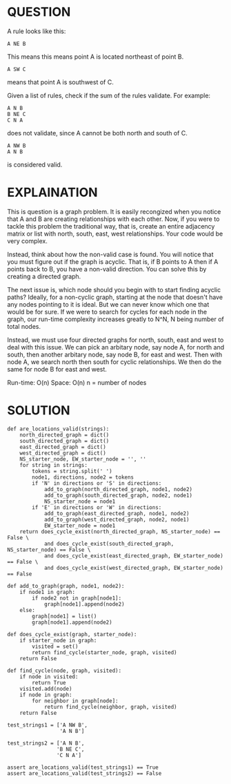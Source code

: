 # QUESTION
A rule looks like this:
```
A NE B
```
This means this means point A is located northeast of point B.
```
A SW C
```
means that point A is southwest of C.

Given a list of rules, check if the sum of the rules validate. For example:
```
A N B
B NE C
C N A
```
does not validate, since A cannot be both north and south of C.

```
A NW B
A N B
```
is considered valid.

# EXPLAINATION
This is question is a graph problem. It is easily recongized when you notice that A and B are creating relationships with each other. Now, if you were to tackle this problem the traditional way, that is, create an entire adjacency matrix or list with north, south, east, west relationships. Your code would be very complex.

Instead, think about how the non-valid case is found. You will notice that you must figure out if the graph is acyclic. That is, if B points to A then if A points back to B, you have a non-valid direction. You can solve this by creating a directed graph.

The next issue is, which node should you begin with to start finding acyclic paths? Ideally, for a non-cyclic graph, starting at the node that doesn't have any nodes pointing to it is ideal. But we can never know which one that would be for sure. If we were to search for cycles for each node in the graph, our run-time complexity increases greatly to N^N, N being number of total nodes.

Instead, we must use four directed graphs for north, south, east and west to deal with this issue. We can pick an arbitary node, say node A, for north and south, then another arbitary node, say node B, for east and west. Then with node A, we search north then south for cyclic relationships. We then do the same for node B for east and west.

Run-time: O(n)
Space: O(n)
n = number of nodes

# SOLUTION
```
def are_locations_valid(strings):
    north_directed_graph = dict()
    south_directed_graph = dict()
    east_directed_graph = dict()
    west_directed_graph = dict()
    NS_starter_node, EW_starter_node = '', ''
    for string in strings:
        tokens = string.split(' ')
        node1, directions, node2 = tokens
        if 'N' in directions or 'S' in directions:
            add_to_graph(north_directed_graph, node1, node2)
            add_to_graph(south_directed_graph, node2, node1)
            NS_starter_node = node1
        if 'E' in directions or 'W' in directions:
            add_to_graph(east_directed_graph, node1, node2)
            add_to_graph(west_directed_graph, node2, node1)
            EW_starter_node = node1
    return does_cycle_exist(north_directed_graph, NS_starter_node) == False \
            and does_cycle_exist(south_directed_graph, NS_starter_node) == False \
            and does_cycle_exist(east_directed_graph, EW_starter_node) == False \
            and does_cycle_exist(west_directed_graph, EW_starter_node) == False

def add_to_graph(graph, node1, node2):
    if node1 in graph:
        if node2 not in graph[node1]:
            graph[node1].append(node2)
    else:
        graph[node1] = list()
        graph[node1].append(node2)
        
def does_cycle_exist(graph, starter_node):
    if starter_node in graph:
        visited = set()
        return find_cycle(starter_node, graph, visited)
    return False

def find_cycle(node, graph, visited):
    if node in visited:
        return True
    visited.add(node)
    if node in graph:
        for neighbor in graph[node]:
            return find_cycle(neighbor, graph, visited)
    return False
    
test_strings1 = ['A NW B', 
                 'A N B']
    
test_strings2 = ['A N B', 
                'B NE C',
                'C N A']

assert are_locations_valid(test_strings1) == True
assert are_locations_valid(test_strings2) == False
```

